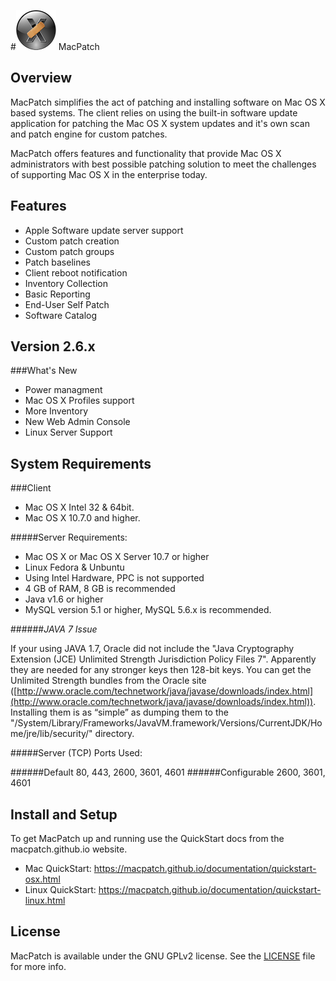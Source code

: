 #![MPLogo](Images/MPLogo_64x64.png "MPLogo") MacPatch

## Overview
MacPatch simplifies the act of patching and installing software on Mac OS X based systems. The client relies on using the built-in software update application for patching the Mac OS X system updates and it's own scan and patch engine for custom patches. 

MacPatch offers features and functionality that provide Mac OS X administrators with best possible patching solution to meet the challenges of supporting Mac OS X in the enterprise today.

## Features

* Apple Software update server support
* Custom patch creation
* Custom patch groups
* Patch baselines
* Client reboot notification
* Inventory Collection
* Basic Reporting
* End-User Self Patch
* Software Catalog

## Version 2.6.x

###What's New

* Power managment
* Mac OS X Profiles support
* More Inventory
* New Web Admin Console
* Linux Server Support

## System Requirements

###Client
* Mac OS X Intel 32 & 64bit.  
* Mac OS X 10.7.0 and higher.

#####Server Requirements:
* Mac OS X or Mac OS X Server 10.7 or higher 
* Linux Fedora & Unbuntu
* Using Intel Hardware, PPC is not supported
* 4 GB of RAM, 8 GB is recommended
* Java v1.6 or higher
* MySQL version 5.1 or higher, MySQL 5.6.x is recommended.

######*JAVA 7 Issue* 

If your using JAVA 1.7, Oracle did not include the "Java Cryptography Extension (JCE) Unlimited Strength Jurisdiction Policy Files 7". Apparently they are needed for any stronger keys then 128-bit keys. You can get the Unlimited Strength bundles from the Oracle site ([http://www.oracle.com/technetwork/java/javase/downloads/index.html](http://www.oracle.com/technetwork/java/javase/downloads/index.html)). 
Installing them is as “simple” as dumping them to the "/System/Library/Frameworks/JavaVM.framework/Versions/CurrentJDK/Home/jre/lib/security/" directory.

#####Server (TCP) Ports Used:


######Default
80, 443, 2600, 3601, 4601
######Configurable
2600, 3601, 4601


## Install and Setup
To get MacPatch up and running use the QuickStart docs from the macpatch.github.io website.

* Mac QuickStart: https://macpatch.github.io/documentation/quickstart-osx.html
* Linux QuickStart: https://macpatch.github.io/documentation/quickstart-linux.html



## License

MacPatch is available under the GNU GPLv2 license. See the [LICENSE](LICENSE "License") file for more info.
